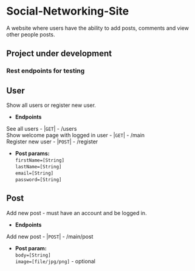 # Social-Networking-Site
A website where users have the ability to add posts, comments and view other people posts.

## Project under development


### Rest endpoints for testing

**User**
----
 Show all users or register new user.

* **Endpoints**

 See all users -  |`GET`| - /users <br />
 Show welcome page with logged in user -  |`GET`| - /main <br />
 Register new user - |`POST`| - /register
 
 * **Post params:** <br />
  `firstName=[String]` <br />
  `lastName=[String]` <br />
  `email=[String]` <br />
  `password=[String]`

 
**Post**
----
 Add new post - must have an account and be logged in.

* **Endpoints**

 Add new post - |`POST`| - /main/post
 
 * **Post param:** <br />
  `body=[String]`<br />
  `image=[file/jpg/png]` - optional <br />

